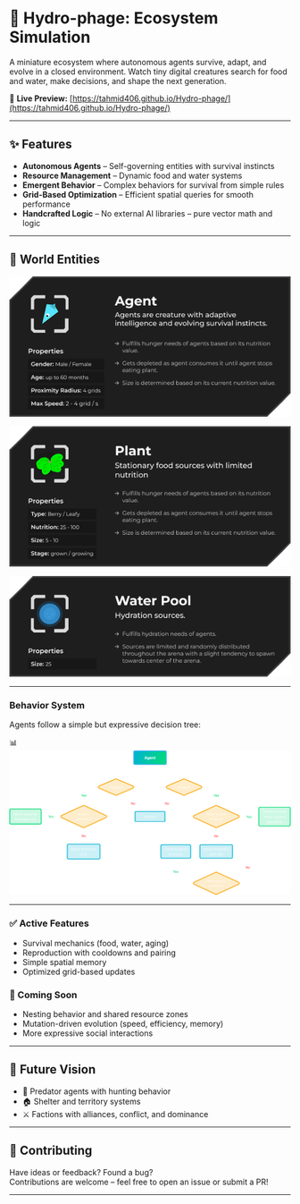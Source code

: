 # 🌱 Hydro-phage: Ecosystem Simulation

A miniature ecosystem where autonomous agents survive, adapt, and evolve in a closed environment. Watch tiny digital creatures search for food and water, make decisions, and shape the next generation.

🔗 **Live Preview:** [https://tahmid406.github.io/Hydro-phage/](https://tahmid406.github.io/Hydro-phage/)

---

## ✨ Features

- **Autonomous Agents** – Self-governing entities with survival instincts
- **Resource Management** – Dynamic food and water systems
- **Emergent Behavior** – Complex behaviors for survival from simple rules
- **Grid-Based Optimization** – Efficient spatial queries for smooth performance
- **Handcrafted Logic** – No external AI libraries – pure vector math and logic

---

## 📘 World Entities

![Agent Overview](./showcase/Agent.png)

![Plant Overview](./showcase/Plant.png)

![WaterPool Overview](./showcase/WaterPool.png)

---

### Behavior System

Agents follow a simple but expressive decision tree:

📊  
![Agent Behavior Flow](./showcase/AI.png)

---

### ✅ Active Features

- Survival mechanics (food, water, aging)
- Reproduction with cooldowns and pairing
- Simple spatial memory
- Optimized grid-based updates

### 🔄 Coming Soon

- Nesting behavior and shared resource zones
- Mutation-driven evolution (speed, efficiency, memory)
- More expressive social interactions

---

## 🔮 Future Vision

- 🦁 Predator agents with hunting behavior
- 🏠 Shelter and territory systems
- ⚔️ Factions with alliances, conflict, and dominance

---

## 🤝 Contributing

Have ideas or feedback? Found a bug?  
Contributions are welcome – feel free to open an issue or submit a PR!

---
